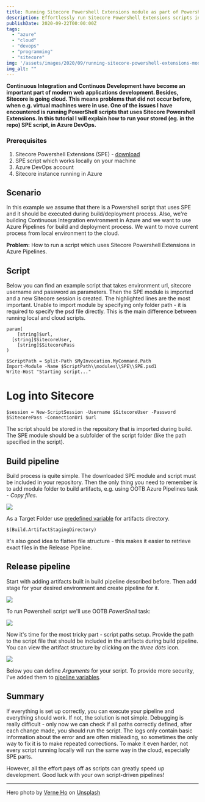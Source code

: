 ```yaml
---
title: Running Sitecore Powershell Extensions module as part of Powershell script in Azure DevOps
description: Effortlessly run Sitecore Powershell Extensions scripts in Azure DevOps with this tutorial, adapting to the evolving needs of your cloud-based Sitecore solution.
publishDate: 2020-09-22T00:00:00Z
tags: 
  - "azure"
  - "cloud"
  - "devops"
  - "programming"
  - "sitecore"
img: '/assets/images/2020/09/running-sitecore-powershell-extensions-module-as-part-of-powershell-script-in-azure-devops/images/verne-ho-0lajfsna-xq-unsplash.jpg'
img_alt: ""
---
```


**Continuous Integration and Continuos Development have become an important part of modern web applications development. Besides, Sitecore is going cloud. This means problems that did not occur before, when e.g. virtual machines were in use. One of the issues I have encountered is running PowerShell scripts that uses Sitecore Powershell Extensions. In this tutorial I will explain how to run your stored (eg. in the repo) SPE script, in Azure DevOps.**

### Prerequisites

1. Sitecore Powershell Extensions (SPE) - [download](https://github.com/SitecorePowerShell/Console/releases)
2. SPE script which works locally on your machine
3. Azure DevOps account
4. Sitecore instance running in Azure

## Scenario

In this example we assume that there is a Powershell script that uses SPE and it should be executed during build/deployment process. Also, we're building Continuous Integration environment in Azure and we want to use Azure Pipelines for build and deployment process. We want to move current process from local environment to the cloud.

**Problem:** How to run a script which uses Sitecore Powershell Extensions in Azure Pipelines.

## Script

Below you can find an example script that takes environment url, sitecore username and password as parameters. Then the SPE module is imported and a new Sitecore session is created. The highlighted lines are the most important. Unable to import module by specifying only folder path - it is required to specify the psd file directly. This is the main difference between running local and cloud scripts.

```shell
param(
	[string]$url,
  [string]$SitecoreUser,
	[string]$SitecorePass
)

$ScriptPath = Split-Path $MyInvocation.MyCommand.Path
Import-Module -Name $ScriptPath\\modules\\SPE\\SPE.psd1
Write-Host "Starting script..."
```

# Log into Sitecore
```shell
$session = New-ScriptSession -Username $SitecoreUser -Password $SitecorePass -ConnectionUri $url
```

The script should be stored in the repository that is imported during build. The SPE module should be a subfolder of the script folder (like the path specified in the script).

## Build pipeline

Build process is quite simple. The downloaded SPE module and script must be included in your repository. Then the only thing you need to remember is to add module folder to build artifacts, e.g. using OOTB Azure Pipelines task - _Copy files_.

![](https://jakubwajs.files.wordpress.com/2020/09/image.png?w=913)

As a Target Folder use [predefined variable](https://docs.microsoft.com/en-us/azure/devops/pipelines/build/variables?view=azure-devops&tabs=yaml) for artifacts directory.

```shell
$(Build.ArtifactStagingDirectory)
```

It's also good idea to flatten file structure - this makes it easier to retrieve exact files in the Release Pipeline.

## Release pipeline

Start with adding artifacts built in build pipeline described before. Then add stage for your desired environment and create pipeline for it.

![](https://jakubwajs.files.wordpress.com/2020/09/image-3.png?w=623)

To run Powershell script we'll use OOTB _PowerShell_ task:

![](https://jakubwajs.files.wordpress.com/2020/09/image-1.png?w=914)

Now it's time for the most tricky part - script paths setup. Provide the path to the script file that should be included in the artifacts during build pipeline. You can view the artifact structure by clicking on the _three dots_ icon.

![](https://jakubwajs.files.wordpress.com/2020/09/image-4.png?w=1024)

Below you can define _Arguments_ for your script. To provide more security, I've added them to [pipeline variables](https://docs.microsoft.com/en-us/azure/devops/pipelines/process/variables?view=azure-devops&tabs=yaml%2Cbatch).

## Summary

If everything is set up correctly, you can execute your pipeline and everything should work. If not, the solution is not simple. Debugging is really difficult - only now we can check if all paths correctly defined, after each change made, you should run the script. The logs only contain basic information about the error and are often misleading, so sometimes the only way to fix it is to make repeated corrections. To make it even harder, not every script running locally will run the same way in the cloud, especially SPE parts.

However, all the effort pays off as scripts can greatly speed up development. Good luck with your own script-driven pipelines!

* * *

Hero photo by [Verne Ho](https://unsplash.com/@verneho?utm_source=unsplash&utm_medium=referral&utm_content=creditCopyText) on [Unsplash](https://unsplash.com/s/photos/build?utm_source=unsplash&utm_medium=referral&utm_content=creditCopyText)

